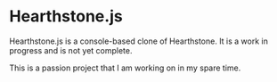 # Hearthstone.js

Hearthstone.js is a console-based clone of Hearthstone. It is a work in progress and is not yet complete.

This is a passion project that I am working on in my spare time.
